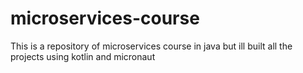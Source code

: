 # microservices-course
This is a repository of microservices course in java but ill built all the projects using kotlin and micronaut

